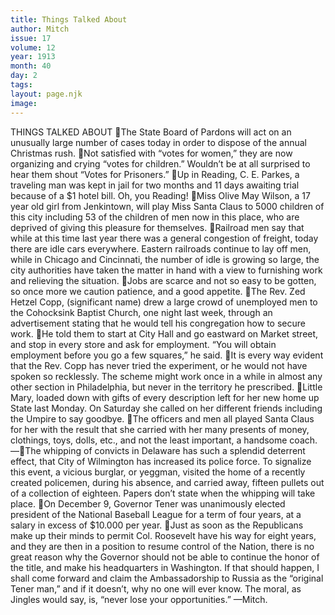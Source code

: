 ```yaml
---
title: Things Talked About
author: Mitch
issue: 17
volume: 12
year: 1913
month: 40
day: 2
tags:
layout: page.njk
image:
---
```

THINGS TALKED ABOUT The State Board of Pardons will act on an unusually large number of cases today in order to dispose of the annual Christmas rush. Not satisfied with “votes for women,” they are now organizing and crying “votes for children.” Wouldn’t be at all surprised to hear them shout “Votes for Prisoners.” Up in Reading, C. E. Parkes, a traveling man was kept in jail for two months and 11 days awaiting trial because of a $1 hotel bill. Oh, you Reading! Miss Olive May Wilson, a 17 year old girl from Jenkintown, will play Miss Santa Claus to 5000 children of this city including 53 of the children of men now in this place, who are deprived of giving this pleasure for themselves. Railroad men say that while at this time last year there was a general congestion of freight, today there are idle cars everywhere. Eastern railroads continue to lay off men, while in Chicago and Cincinnati, the number of idle is growing so large, the city authorities have taken the matter in hand with a view to furnishing work and relieving the situation. Jobs are scarce and not so easy to be gotten, so once more we caution patience, and a good appetite. The Rev. Zed Hetzel Copp, (significant name) drew a large crowd of unemployed men to the Cohocksink Baptist Church, one night last week, through an advertisement stating that he would tell his congregation how to secure work. He told them to start at City Hall and go eastward on Market street, and stop in every store and ask for employment. “You will obtain employment before you go a few squares,” he said. It is every way evident that the Rev. Copp has never tried the experiment, or he would not have spoken so recklessly. The scheme might work once in a while in almost any other section in Philadelphia, but never in the territory he prescribed. Little Mary, loaded down with gifts of every description left for her new home up State last Monday. On Saturday she called on her different friends including the Umpire to say goodbye. The officers and men all played Santa Claus for her with the result that she carried with her many presents of money, clothings, toys, dolls, etc., and not the least important, a handsome coach. —The whipping of convicts in Delaware has such a splendid deterrent effect, that City of Wilmington has increased its police force. To signalize this event, a vicious burglar, or yeggman, visited the home of a recently created policemen, during his absence, and carried away, fifteen pullets out of a collection of eighteen. Papers don’t state when the whipping will take place. On December 9, Governor Tener was unanimously elected president of the National Baseball League for a term of four years, at a salary in excess of $10.000 per year. Just as soon as the Republicans make up their minds to permit Col. Roosevelt have his way for eight years, and they are then in a position to resume control of the Nation, there is no great reason why the Governor should not be able to continue the honor of the title, and make his headquarters in Washington. If that should happen, I shall come forward and claim the Ambassadorship to Russia as the “original Tener man,” and if it doesn’t, why no one will ever know. The moral, as Jingles would say, is, “never lose your opportunities.” —Mitch. 
